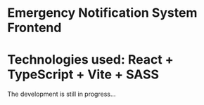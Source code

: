 # Emergency Notification System Frontend

# Technologies used: React + TypeScript + Vite + SASS

The development is still in progress...
